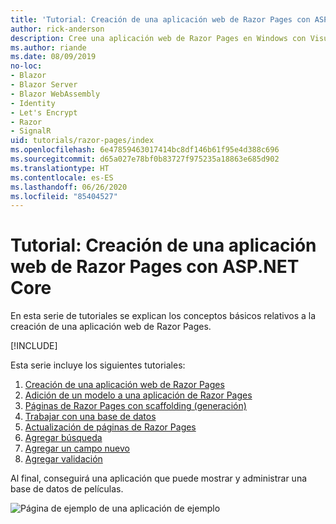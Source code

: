 ```yaml
---
title: 'Tutorial: Creación de una aplicación web de Razor Pages con ASP.NET Core'
author: rick-anderson
description: Cree una aplicación web de Razor Pages en Windows con Visual Studio, ASP.NET Core y EF Core.
ms.author: riande
ms.date: 08/09/2019
no-loc:
- Blazor
- Blazor Server
- Blazor WebAssembly
- Identity
- Let's Encrypt
- Razor
- SignalR
uid: tutorials/razor-pages/index
ms.openlocfilehash: 6e47859463017414bc8df146b61f95e4d388c696
ms.sourcegitcommit: d65a027e78bf0b83727f975235a18863e685d902
ms.translationtype: HT
ms.contentlocale: es-ES
ms.lasthandoff: 06/26/2020
ms.locfileid: "85404527"
---
```

# <a name="tutorial-create-a-razor-pages-web-app-with-aspnet-core"></a>Tutorial: Creación de una aplicación web de Razor Pages con ASP.NET Core

En esta serie de tutoriales se explican los conceptos básicos relativos a la creación de una aplicación web de Razor Pages. 

[!INCLUDE[](~/includes/advancedRP.md)]

Esta serie incluye los siguientes tutoriales:

1. [Creación de una aplicación web de Razor Pages](xref:tutorials/razor-pages/razor-pages-start)
1. [Adición de un modelo a una aplicación de Razor Pages](xref:tutorials/razor-pages/model)
1. [Páginas de Razor Pages con scaffolding (generación)](xref:tutorials/razor-pages/page)
1. [Trabajar con una base de datos](xref:tutorials/razor-pages/sql)
1. [Actualización de páginas de Razor Pages](xref:tutorials/razor-pages/da1)
1. [Agregar búsqueda](xref:tutorials/razor-pages/search)
1. [Agregar un campo nuevo](xref:tutorials/razor-pages/new-field)
1. [Agregar validación](xref:tutorials/razor-pages/validation)

Al final, conseguirá una aplicación que puede mostrar y administrar una base de datos de películas.

![Página de ejemplo de una aplicación de ejemplo](index/_static/sample-page.png)
